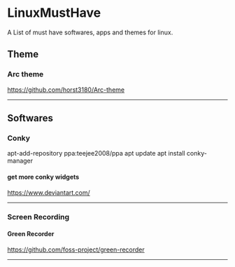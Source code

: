 # LinuxMustHave
A List of must have softwares, apps and themes for linux.


## Theme


### Arc theme
https://github.com/horst3180/Arc-theme

---

## Softwares


### Conky

apt-add-repository ppa:teejee2008/ppa
apt update
apt install conky-manager

#### get more conky widgets
https://www.deviantart.com/

---

### Screen Recording


#### Green Recorder
https://github.com/foss-project/green-recorder

---

